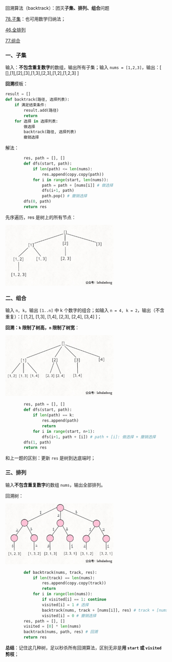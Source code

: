 回溯算法（backtrack）：团灭**子集、排列、组合**问题

[78.子集](https://leetcode-cn.com/problems/subsets)：也可用数学归纳法；

[46.全排列](https://leetcode-cn.com/problems/permutations)

[77.组合](https://leetcode-cn.com/problems/combinations)

### 一、子集

输入：**不包含重复数字**的数组，输出所有子集；输入 `nums = [1,2,3]`，输出：[ [],[1],[2],[3],[1,3],[2,3],[1,2],[1,2,3] ]

**回溯**模板：

```python
result = []
def backtrack(路径, 选择列表):
    if 满足结束条件:
        result.add(路径)
        return
    for 选择 in 选择列表:
        做选择
        backtrack(路径, 选择列表)
        撤销选择
```

解法：

```python
        res, path = [], []
        def dfs(start, path):
            if len(path) <= len(nums):
                res.append(copy.copy(path))
            for i in range(start, len(nums)):
                path = path + [nums[i]] # 做选择
                dfs(i+1, path) 
                path.pop() # 撤销选择
        dfs(0, path)
        return res
```

先序遍历，res 是树上的所有节点：

<img src="../pictures/子集/1.jpg" style="zoom:33%;" />


### 二、组合

输入 `n, k`，输出 `[1..n]` 中 k 个数字的组合；如输入 `n = 4, k = 2`，输出（不含重复）：[ [1,2], [1,3], [1,4], [2,3], [2,4], [3,4] ]；

**回溯：`k` 限制了树高，`n` 限制了树宽**：

<img src="../pictures/子集/2.jpg" style="zoom:33%;" />

```python
        res, path = [], []
        def dfs(start, path):
            if len(path) == k:
                res.append(path)
                return
            for i in range(start, n+1):
                dfs(i+1, path + [i]) # path + [i]: 做选择 + 撤销选择
        dfs(1, path)
        return res
```

和上一题的区别：更新 `res` 是树到达底端时；

### 三、排列

输入**不包含重复数字**的数组 `nums`，输出全部排列。

回溯树：

<img src="../pictures/子集/3.jpg" style="zoom:33%;" />

```python
        def backtrack(nums, track, res):
            if len(track) == len(nums):
                res.append(copy.copy(track))
                return
            for i in range(len(nums)):
                if visited[i] == 1: continue
                visited[i] = 1 # 选择
                backtrack(nums, track + [nums[i]], res) # track + [nums[i]]：选择 + 撤销选择
                visited[i] = 0 # 撤销选择
        res, path = [], []
        visited = [0] * len(nums)
        backtrack(nums, path, res) # 回溯
        return res
```

**总结**：记住这几种树，足以秒杀所有回溯算法，区别无非是**用 `start` 或 `visited` 剪枝**；